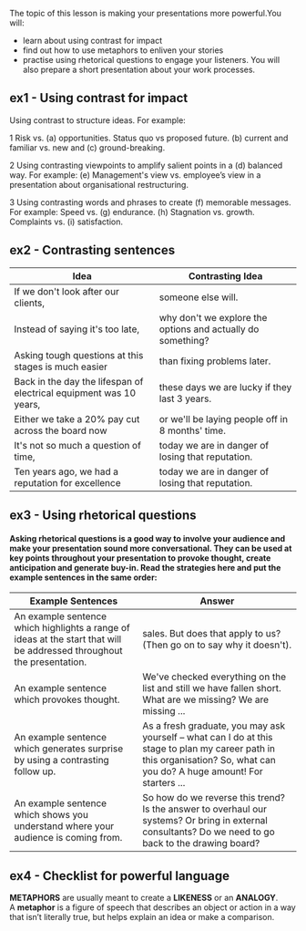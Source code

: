 The topic of this lesson is making your presentations more powerful.You will:
- learn about using contrast for impact
- find out how to use metaphors to enliven your stories
- practise using rhetorical questions to engage your listeners.
You will also prepare a short presentation about your work processes.



## ex1 - Using contrast for impact

Using contrast to structure ideas. For example: 

1 Risk vs. (a) opportunities. 
Status quo vs proposed future. 
(b) current and familiar vs. new and (c) ground-breaking.
 
2 Using contrasting viewpoints to amplify salient points in a (d)
balanced way. For example:
(e) Management's view vs. employee’s view in a presentation about organisational restructuring.

3 Using contrasting words and phrases to create (f) memorable messages. For example:
Speed vs. (g) endurance. 
(h) Stagnation vs. growth.
Complaints vs. (i) satisfaction.
## ex2 - Contrasting sentences

| Idea                                                               | Contrasting Idea                                            |
| ------------------------------------------------------------------ | ----------------------------------------------------------- |
| If we don't look after our clients,                                | someone else will.                                          |
| Instead of saying it's too late,                                   | why don't we explore the options and actually do something? |
| Asking tough questions at this stages is much easier               | than fixing problems later.                                 |
| Back in the day the lifespan of electrical equipment was 10 years, | these days we are lucky if they last 3 years.               |
| Either we take a 20% pay cut across the board now                  | or we'll be laying people off in 8 months' time.            |
| It's not so much a question of time,                               | today we are in danger of losing that reputation.           |
| Ten years ago, we had a reputation for excellence                  | today we are in danger of losing that reputation.           |

## ex3 - Using rhetorical questions

#### Asking rhetorical questions is a good way to involve your audience and make your presentation sound more conversational. They can be used at key points throughout your presentation to provoke thought, create anticipation and generate buy-in. Read the strategies here and put the example sentences in the same order:

| Example Sentences                                                                                                      | Answer                                                                                                                                                                    |
| ---------------------------------------------------------------------------------------------------------------------- | ------------------------------------------------------------------------------------------------------------------------------------------------------------------------- |
| An example sentence which highlights a range of ideas at the start that will be addressed throughout the presentation. | sales. But does that apply to us? (Then go on to say why it doesn't).                                                                                                     |
| An example sentence which provokes thought.                                                                            | We've checked everything on the list and still we have fallen short. What are we missing? We are missing ...                                                              |
| An example sentence which generates surprise by using a contrasting follow up.                                         | As a fresh graduate, you may ask yourself – what can I do at this stage to plan my career path in this organisation? So, what can you do? A huge amount! For starters ... |
| An example sentence which shows you understand where your audience is coming from.                                     | So how do we reverse this trend? Is the answer to overhaul our systems? Or bring in external consultants? Do we need to go back to the drawing board?                     |

## ex4 - Checklist for powerful language


**METAPHORS** are usually meant to create a **LIKENESS** or an **ANALOGY**.
A **metaphor** is a figure of speech that describes an object or action in a way that isn’t literally true, but helps explain an idea or make a comparison.